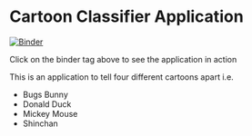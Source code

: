 # Cartoon Classifier Application

[![Binder](https://mybinder.org/badge_logo.svg)](https://mybinder.org/v2/gh/ElisonSherton/cartoonClassifier/HEAD?urlpath=%2Fvoila%2Frender%2FCartoon_Classifier.ipynb)

Click on the binder tag above to see the application in action

This is an application to tell four different cartoons apart i.e. 

- Bugs Bunny
- Donald Duck
- Mickey Mouse
- Shinchan

